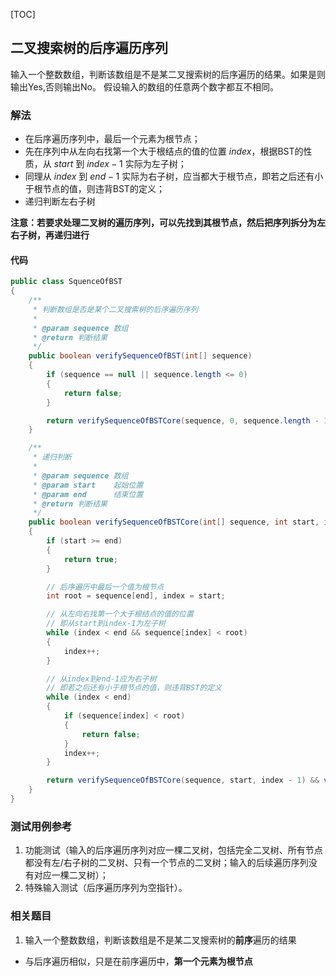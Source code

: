 [TOC]

## 二叉搜索树的后序遍历序列

输入一个整数数组，判断该数组是不是某二叉搜索树的后序遍历的结果。如果是则输出Yes,否则输出No。
假设输入的数组的任意两个数字都互不相同。

### 解法
+ 在后序遍历序列中，最后一个元素为根节点；
+ 先在序列中从左向右找第一个大于根结点的值的位置 $index$，根据BST的性质，从 $start$ 到 $index - 1$ 实际为左子树；
+ 同理从 $index$ 到 $end - 1$ 实际为右子树，应当都大于根节点，即若之后还有小于根节点的值，则违背BST的定义；
+ 递归判断左右子树

**注意：若要求处理二叉树的遍历序列，可以先找到其根节点，然后把序列拆分为左右子树，再递归进行**

#### 代码
```java
public class SquenceOfBST
{
    /**
     * 判断数组是否是某个二叉搜索树的后序遍历序列
     *
     * @param sequence 数组
     * @return 判断结果
     */
    public boolean verifySequenceOfBST(int[] sequence)
    {
        if (sequence == null || sequence.length <= 0)
        {
            return false;
        }

        return verifySequenceOfBSTCore(sequence, 0, sequence.length - 1);
    }

    /**
     * 递归判断
     *
     * @param sequence 数组
     * @param start    起始位置
     * @param end      结束位置
     * @return 判断结果
     */
    public boolean verifySequenceOfBSTCore(int[] sequence, int start, int end)
    {
        if (start >= end)
        {
            return true;
        }

        // 后序遍历中最后一个值为根节点
        int root = sequence[end], index = start;

        // 从左向右找第一个大于根结点的值的位置
        // 即从start到index-1为左子树
        while (index < end && sequence[index] < root)
        {
            index++;
        }

        // 从index到end-1应为右子树
        // 即若之后还有小于根节点的值，则违背BST的定义
        while (index < end)
        {
            if (sequence[index] < root)
            {
                return false;
            }
            index++;
        }

        return verifySequenceOfBSTCore(sequence, start, index - 1) && verifySequenceOfBSTCore(sequence, index, end - 1);
    }
}
```



### 测试用例参考
1. 功能测试（输入的后序遍历序列对应一棵二叉树，包括完全二叉树、所有节点都没有左/右子树的二叉树、只有一个节点的二叉树；输入的后续遍历序列没有对应一棵二叉树）；
2. 特殊输入测试（后序遍历序列为空指针）。



### 相关题目
1. 输入一个整数数组，判断该数组是不是某二叉搜索树的**前序**遍历的结果
+ 与后序遍历相似，只是在前序遍历中，**第一个元素为根节点**

